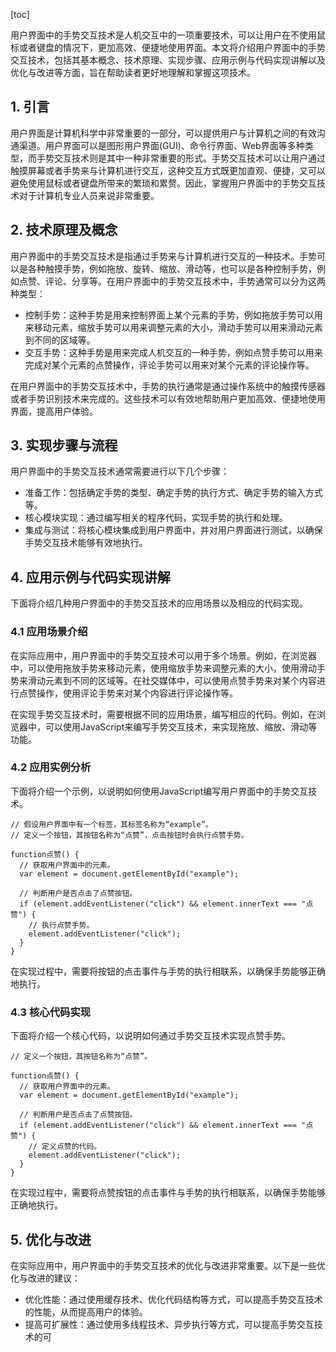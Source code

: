 
[toc]                    
                
                
用户界面中的手势交互技术是人机交互中的一项重要技术，可以让用户在不使用鼠标或者键盘的情况下，更加高效、便捷地使用界面。本文将介绍用户界面中的手势交互技术，包括其基本概念、技术原理、实现步骤、应用示例与代码实现讲解以及优化与改进等方面，旨在帮助读者更好地理解和掌握这项技术。

## 1. 引言

用户界面是计算机科学中非常重要的一部分，可以提供用户与计算机之间的有效沟通渠道。用户界面可以是图形用户界面(GUI)、命令行界面、Web界面等多种类型，而手势交互技术则是其中一种非常重要的形式。手势交互技术可以让用户通过触摸屏幕或者手势来与计算机进行交互，这种交互方式既更加直观、便捷，又可以避免使用鼠标或者键盘所带来的繁琐和累赘。因此，掌握用户界面中的手势交互技术对于计算机专业人员来说非常重要。

## 2. 技术原理及概念

用户界面中的手势交互技术是指通过手势来与计算机进行交互的一种技术。手势可以是各种触摸手势，例如拖放、旋转、缩放、滑动等，也可以是各种控制手势，例如点赞、评论、分享等。在用户界面中的手势交互技术中，手势通常可以分为这两种类型：

- 控制手势：这种手势是用来控制界面上某个元素的手势，例如拖放手势可以用来移动元素，缩放手势可以用来调整元素的大小，滑动手势可以用来滑动元素到不同的区域等。
- 交互手势：这种手势是用来完成人机交互的一种手势，例如点赞手势可以用来完成对某个元素的点赞操作，评论手势可以用来对某个元素的评论操作等。

在用户界面中的手势交互技术中，手势的执行通常是通过操作系统中的触摸传感器或者手势识别技术来完成的。这些技术可以有效地帮助用户更加高效、便捷地使用界面，提高用户体验。

## 3. 实现步骤与流程

用户界面中的手势交互技术通常需要进行以下几个步骤：

- 准备工作：包括确定手势的类型、确定手势的执行方式、确定手势的输入方式等。
- 核心模块实现：通过编写相关的程序代码，实现手势的执行和处理。
- 集成与测试：将核心模块集成到用户界面中，并对用户界面进行测试，以确保手势交互技术能够有效地执行。

## 4. 应用示例与代码实现讲解

下面将介绍几种用户界面中的手势交互技术的应用场景以及相应的代码实现。

### 4.1 应用场景介绍

在实际应用中，用户界面中的手势交互技术可以用于多个场景。例如，在浏览器中，可以使用拖放手势来移动元素，使用缩放手势来调整元素的大小，使用滑动手势来滑动元素到不同的区域等。在社交媒体中，可以使用点赞手势来对某个内容进行点赞操作，使用评论手势来对某个内容进行评论操作等。

在实现手势交互技术时，需要根据不同的应用场景，编写相应的代码。例如，在浏览器中，可以使用JavaScript来编写手势交互技术，来实现拖放、缩放、滑动等功能。

### 4.2 应用实例分析

下面将介绍一个示例，以说明如何使用JavaScript编写用户界面中的手势交互技术。

```
// 假设用户界面中有一个标签，其标签名称为“example”。
// 定义一个按钮，其按钮名称为“点赞”，点击按钮时会执行点赞手势。

function点赞() {
  // 获取用户界面中的元素。
  var element = document.getElementById("example");

  // 判断用户是否点击了点赞按钮。
  if (element.addEventListener("click") && element.innerText === "点赞") {
    // 执行点赞手势。
    element.addEventListener("click");
  }
}
```

在实现过程中，需要将按钮的点击事件与手势的执行相联系，以确保手势能够正确地执行。

### 4.3 核心代码实现

下面将介绍一个核心代码，以说明如何通过手势交互技术实现点赞手势。

```
// 定义一个按钮，其按钮名称为“点赞”。

function点赞() {
  // 获取用户界面中的元素。
  var element = document.getElementById("example");

  // 判断用户是否点击了点赞按钮。
  if (element.addEventListener("click") && element.innerText === "点赞") {
    // 定义点赞的代码。
    element.addEventListener("click");
  }
}
```

在实现过程中，需要将点赞按钮的点击事件与手势的执行相联系，以确保手势能够正确地执行。

## 5. 优化与改进

在实际应用中，用户界面中的手势交互技术的优化与改进非常重要。以下是一些优化与改进的建议：

- 优化性能：通过使用缓存技术、优化代码结构等方式，可以提高手势交互技术的性能，从而提高用户的体验。
- 提高可扩展性：通过使用多线程技术、异步执行等方式，可以提高手势交互技术的可


